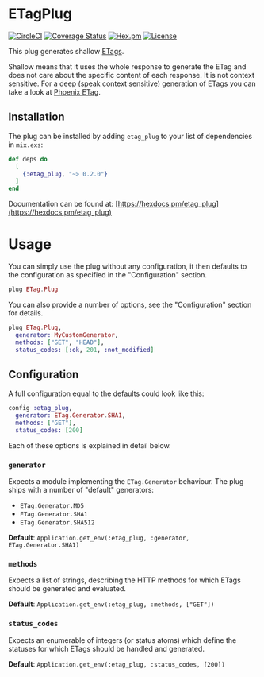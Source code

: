 # ETagPlug

[![CircleCI](https://circleci.com/gh/sascha-wolf/etag_plug.svg?style=svg)](https://circleci.com/gh/sascha-wolf/etag_plug)
[![Coverage Status](https://coveralls.io/repos/github/sascha-wolf/etag_plug/badge.svg?branch=master)](https://coveralls.io/github/sascha-wolf/etag_plug?branch=master)
[![Hex.pm](https://img.shields.io/hexpm/v/etag_plug.svg)](https://hex.pm/packages/etag_plug/)
[![License](https://img.shields.io/github/license/sascha-wolf/etag_plug.svg)](https://github.com/sascha-wolf/etag_plug/blob/master/LICENSE.md)

This plug generates shallow [ETags](https://developer.mozilla.org/en-US/docs/Web/HTTP/Headers/ETag).

Shallow means that it uses the whole response to generate the ETag and does not care about the specific content of each response. It is not context sensitive. For a deep (speak context sensitive) generation of ETags you can take a look at [Phoenix ETag](https://github.com/michalmuskala/phoenix_etag).

## Installation

The plug can be installed by adding `etag_plug` to your list of dependencies in `mix.exs`:

```elixir
def deps do
  [
    {:etag_plug, "~> 0.2.0"}
  ]
end
```

Documentation can be found at: [https://hexdocs.pm/etag_plug](https://hexdocs.pm/etag_plug)

# Usage

You can simply use the plug without any configuration, it then defaults to the configuration as specified in the "Configuration" section.

```elixir
plug ETag.Plug
```

You can also provide a number of options, see the "Configuration" section for details.

```elixir
plug ETag.Plug,
  generator: MyCustomGenerator,
  methods: ["GET", "HEAD"],
  status_codes: [:ok, 201, :not_modified]
```

## Configuration

A full configuration equal to the defaults could look like this:

```elixir
config :etag_plug,
  generator: ETag.Generator.SHA1,
  methods: ["GET"],
  status_codes: [200]
```

Each of these options is explained in detail below.

### `generator`

Expects a module implementing the `ETag.Generator` behaviour. The plug ships with a number of "default" generators:

- `ETag.Generator.MD5`
- `ETag.Generator.SHA1`
- `ETag.Generator.SHA512`

__Default__: `Application.get_env(:etag_plug, :generator, ETag.Generator.SHA1)`

### `methods`

Expects a list of strings, describing the HTTP methods for which ETags should be generated and evaluated.

__Default__: `Application.get_env(:etag_plug, :methods, ["GET"])`

### `status_codes`

Expects an enumerable of integers (or status atoms) which define the statuses for which ETags should be handled and generated.

__Default__: `Application.get_env(:etag_plug, :status_codes, [200])`